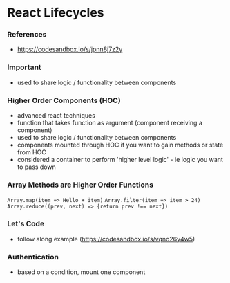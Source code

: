 # React Lifecycles

### References

- https://codesandbox.io/s/jpnn8j7z2y

### Important

- used to share logic / functionality between components

### Higher Order Components (HOC)

- advanced react techniques
- function that takes function as argument (component receiving a component)
- used to share logic / functionality between components
- components mounted through HOC if you want to gain methods or state from HOC
- considered a container to perform 'higher level logic' - ie logic you want to pass down

### Array Methods are Higher Order Functions

`Array.map(item => Hello + item)`
`Array.filter(item => item > 24)`
`Array.reduce((prev, next) => {return prev !== next})`

### Let's Code

- follow along example (https://codesandbox.io/s/vqno26y4w5)

### Authentication

- based on a condition, mount one component
